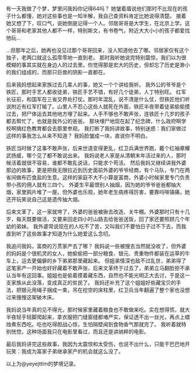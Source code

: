 有一天我做了个梦，梦里问我妈你记得64吗？ 她皱着眉说他们那时不比现在的孩子什么都懂，她对这些事也是一知半解，我自己查资料肯定比她说得清楚。 接着她又想了下，叹口气，说她倒是记得一个人。邻居哥哥是大学生，在北京上学。这个哥哥和老家其他人都不一样，特别斯文，有书卷气，附近大大小小的孩子都爱找他玩…

…但那年之后，她再也没见过那个哥哥回来，没人知道他去了哪。邻居家仅有这个独子，老两口就这么孤零零地一直到老。 那时我听她说完特别震惊，我们以为很模糊的事其实就在身边人的过去里。你觉得那是宏大的历史，但却忘了历史是渺小的我们组成的，而那只巨兽的阴影一直都在。

后来我妈想起来家族过去几辈人的事，她又一个个讲给我听。 我外公的爷爷是个铁匠，那时手艺人都收徒弟，铁匠手艺不错，有好几个徒弟，人丁特别旺。 红军长征前，和国军在三省交界处打仗。那时年混乱，说不清是什么仗，但铁匠他们听说附近有红军打输了。山里人不忍心这些人就死在外面，铁匠半夜带着徒弟偷偷摸过去，把尸体运去其他地方埋了起来。人手不够也不敢声张，连铁匠十几岁的孩子都去帮忙了，也就是我外公的爸爸。 那块埋尸地现在起了纪念碑，什么政府啊学校啊搞红色教育都会去那里参观。 我打断了我妈讲故事，特别迷惑：我们家做过这样的事我怎么从来不知道？ 我妈脸皱成一块，直说你不明白。

铁匠当时做了这事不敢声张，后来世道变得更乱，红卫兵满世界跑，戴个红袖章耀武扬威，哪个见了都不敢说出来。 我妈说老人家是从清朝末年活过来的人，那时候活着就很不容易，谁都不敢乱说话，只能求个苟活。 然后我妈又继续讲我外婆那边的故事，更是把我无限拉近到历史面前外婆的爷爷经商，有个马队，专门在两省间做布匹食盐的生意。这样的家庭不大不小算是富商，外婆小时候家里专门负责带小孩的佣人就有三四个。 外婆生平最恨别人抽烟，因为她的爷爷爸爸都抽大烟，家里鸦片堆了一屋。但外婆也乐观，她年老生病疼得厉害，要靠吗啡镇痛，她还开玩笑说自己这是遗传抽大烟。

后来文革了，这一家就垮了，外婆的爸爸被揪去改造、关牛棚。外婆那时只有十几岁，每天既要做活，又要来回走四小时山路去给爸爸送饭，回了家还要照顾几个年幼的弟妹。 我外婆常说现在的人吃不了苦，又叫我们不要怕日子过不下去，而我直到听了这些故事才知道为什么她爱这么念叨。

我追问我妈，富商的万贯家产去了哪？ 我妈说一些被搜去当然就没收了，但外婆的妈妈是个很机灵的女人，她偷偷把一部分粮食、银元、贵重物件都装在运草的牛车上，运去更偏僻的乡下弟弟那里藏起来。 但姐弟情深也敌不过乱世，弟弟得了这笔家产一开始也好好藏着不敢声张，后来文革终于过去了，弟弟立马翻脸拒不承认当年有这回事。姐姐也是偷着摸着藏东西，自然也不能光明正大去讨，于是这一支家族从此没落，变成真正的贫民了。 我妈还补充了这个姐姐好些藏宝贝的手法，把银元用绳子捆成一束，吊在挖空的床柱里，红卫兵当年翻遍了整个家也没想过来搜搜这架破木床。

我妈说当年真的见不得光，那时候家里藏着粮食也不敢做来吃。实在想得慌，就大半夜轻手轻脚爬起来，拿衣服把门缝窗缝都堵严实，保证透不出一丝光，再点上蜡烛煮东西吃。吃也吃得胆战心惊，生怕隔壁闻到食物香气那就完了。 我听着就特别恍惚，这种场面我只在电影里看过，而且还是讲纳粹的电影。

最后我妈讲完这些故事，我因为太震惊和太受伤，也说不出什么，只能干巴巴地开玩笑：我成为富家子弟继承家产的机会就这么没了。

以上为@yeyejttlm的梦境记录。
<!-- ##{"timestamp":1591330035}## -->